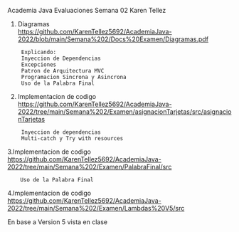  Academia Java
Evaluaciones Semana 02
Karen Tellez

1. Diagramas         
https://github.com/KarenTellez5692/AcademiaJava-2022/blob/main/Semana%202/Docs%20Examen/Diagramas.pdf

        Explicando:
        Inyeccion de Dependencias
        Excepciones
        Patron de Arquitectura MVC
        Programacion Sincrona y Asincrona
        Uso de la Palabra Final 
        
        
        

2. Implementacion de codigo
https://github.com/KarenTellez5692/AcademiaJava-2022/tree/main/Semana%202/Examen/asignacionTarjetas/src/asignacionTarjetas

        Inyeccion de dependencias
        Multi-catch y Try with resources
        
        
3.Implementacion de codigo
https://github.com/KarenTellez5692/AcademiaJava-2022/tree/main/Semana%202/Examen/PalabraFinal/src

        Uso de la Palabra Final 
        
4.Implementacion de codigo
https://github.com/KarenTellez5692/AcademiaJava-2022/tree/main/Semana%202/Examen/Lambdas%20V5/src

  En base a Version 5 vista en clase  
        
        
        
        


